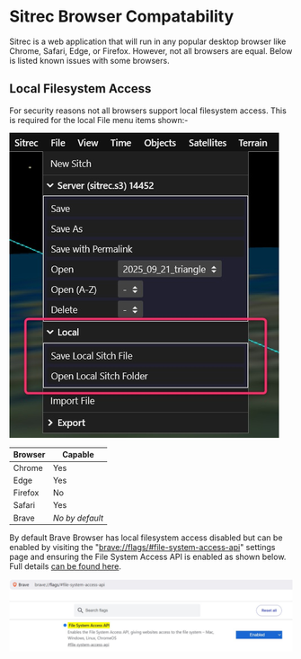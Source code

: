 # Sitrec Browser Compatability

Sitrec is a web application that will run in any popular desktop browser like Chrome, Safari, Edge, or Firefox. 
However, not all browsers are equal. Below is listed known issues with some browsers.

## Local Filesystem Access

For security reasons not all browsers support local filesystem access. This is required for the local File menu items shown:-

![File System Menu](docimages/ui-local-settings-file.jpg)

| Browser | Capable |
|---------|-----|
| Chrome  | Yes |
| Edge    | Yes |
| Firefox | No  |
| Safari  | Yes |
| Brave   | <em>No by default</em> |

By default Brave Browser has local filesystem access disabled but can be enabled by visiting the "[brave://flags/#file-system-access-api](brave://flags/#file-system-access-api)"
settings page and ensuring the File System Access API is enabled as shown below. Full details [can be found here](https://github.com/brave/brave-browser/issues/29411#issuecomment-1534565893).

![File System Menu](docimages/brave-settings-file-api.jpg)






